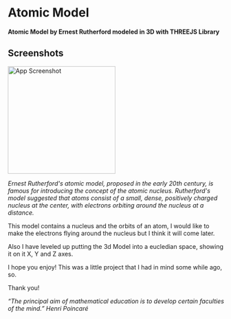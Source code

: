 # Atomic Model

**Atomic Model by Ernest Rutherford modeled in 3D with THREEJS Library**

## Screenshots
<img src="https://upload.wikimedia.org/wikipedia/commons/thumb/9/92/Rutherford_atom.svg/1024px-Rutherford_atom.svg.png" alt="App Screenshot" width="250" height="250">

*Ernest Rutherford's atomic model, proposed in the early 20th century, is famous for introducing the concept of the atomic nucleus. Rutherford's model suggested that atoms consist of a small, dense, positively charged nucleus at the center, with electrons orbiting around the nucleus at a distance.*

This model contains a nucleus and the orbits of an atom, I would like to make the electrons flying around the nucleus but I think it will come later.

Also I have leveled up putting the 3d Model into a eucledian space, showing it on it X, Y and Z axes. 

I hope you enjoy! This was a little project that I had in mind some while ago, so. 

Thank you! 

*“The principal aim of mathematical education is to develop certain faculties of the mind.”*
*Henri Poincaré*
